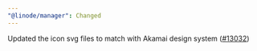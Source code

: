 ```yaml
---
"@linode/manager": Changed
---
```


Updated the icon svg files to match with Akamai design system ([#13032](https://github.com/linode/manager/pull/13032))
